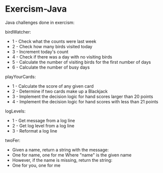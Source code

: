 # Exercism-Java
Java challenges done in exercism:

birdWatcher:

- 1 - Check what the counts were last week
- 2 - Check how many birds visited today
- 3 - Increment today's count
- 4 - Check if there was a day with no visiting birds
- 5 - Calculate the number of visiting birds for the first number of days
- 6 - Calculate the number of busy days

playYourCards:

- 1 - Calculate the score of any given card
- 2 - Determine if two cards make up a Blackjack
- 3 - Implement the decision logic for hand scores larger than 20 points
- 4 - Implement the decision logic for hand scores with less than 21 points

logLevels:

- 1 - Get message from a log line
- 2 - Get log level from a log line
- 3 - Reformat a log line

twoFer:

- Given a name, return a string with the message:
- One for name, one for me
Where "name" is the given name
- However, if the name is missing, return the string:
- One for you, one for me
